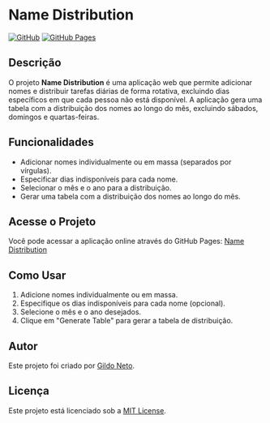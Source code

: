 # Name Distribution

[![GitHub](https://img.shields.io/badge/GitHub-Repository-blue)](https://github.com/gildoneto/daily-rotation)
[![GitHub Pages](https://img.shields.io/badge/GitHub-Pages-brightgreen)](https://gildoneto.github.io/daily-rotation/)

## Descrição

O projeto **Name Distribution** é uma aplicação web que permite adicionar nomes e distribuir tarefas diárias de forma rotativa, excluindo dias específicos em que cada pessoa não está disponível. A aplicação gera uma tabela com a distribuição dos nomes ao longo do mês, excluindo sábados, domingos e quartas-feiras.

## Funcionalidades

- Adicionar nomes individualmente ou em massa (separados por vírgulas).
- Especificar dias indisponíveis para cada nome.
- Selecionar o mês e o ano para a distribuição.
- Gerar uma tabela com a distribuição dos nomes ao longo do mês.

## Acesse o Projeto

Você pode acessar a aplicação online através do GitHub Pages: [Name Distribution](https://gildoneto.github.io/daily-rotation/)

## Como Usar

1. Adicione nomes individualmente ou em massa.
2. Especifique os dias indisponíveis para cada nome (opcional).
3. Selecione o mês e o ano desejados.
4. Clique em "Generate Table" para gerar a tabela de distribuição.

## Autor

Este projeto foi criado por [Gildo Neto](https://github.com/gildoneto).

## Licença

Este projeto está licenciado sob a [MIT License](LICENSE).
